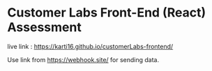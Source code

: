 # Customer Labs Front-End (React) Assessment

live link :  https://karti16.github.io/customerLabs-frontend/

Use link from https://webhook.site/ for sending data.
